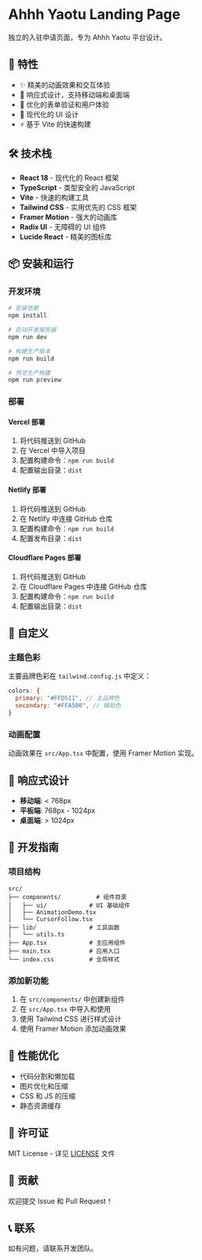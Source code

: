 # Ahhh Yaotu Landing Page

独立的入驻申请页面，专为 Ahhh Yaotu 平台设计。

## 🚀 特性

- ✨ 精美的动画效果和交互体验
- 🎨 响应式设计，支持移动端和桌面端
- 🎯 优化的表单验证和用户体验
- 🌈 现代化的 UI 设计
- ⚡ 基于 Vite 的快速构建

## 🛠️ 技术栈

- **React 18** - 现代化的 React 框架
- **TypeScript** - 类型安全的 JavaScript
- **Vite** - 快速的构建工具
- **Tailwind CSS** - 实用优先的 CSS 框架
- **Framer Motion** - 强大的动画库
- **Radix UI** - 无障碍的 UI 组件
- **Lucide React** - 精美的图标库

## 📦 安装和运行

### 开发环境

```bash
# 安装依赖
npm install

# 启动开发服务器
npm run dev

# 构建生产版本
npm run build

# 预览生产构建
npm run preview
```

### 部署

#### Vercel 部署

1. 将代码推送到 GitHub
2. 在 Vercel 中导入项目
3. 配置构建命令：`npm run build`
4. 配置输出目录：`dist`

#### Netlify 部署

1. 将代码推送到 GitHub
2. 在 Netlify 中连接 GitHub 仓库
3. 配置构建命令：`npm run build`
4. 配置发布目录：`dist`

#### Cloudflare Pages 部署

1. 将代码推送到 GitHub
2. 在 Cloudflare Pages 中连接 GitHub 仓库
3. 配置构建命令：`npm run build`
4. 配置输出目录：`dist`

## 🎨 自定义

### 主题色彩

主要品牌色彩在 `tailwind.config.js` 中定义：

```javascript
colors: {
  primary: "#FFD511", // 主品牌色
  secondary: "#FFA500", // 辅助色
}
```

### 动画配置

动画效果在 `src/App.tsx` 中配置，使用 Framer Motion 实现。

## 📱 响应式设计

- **移动端**: < 768px
- **平板端**: 768px - 1024px  
- **桌面端**: > 1024px

## 🔧 开发指南

### 项目结构

```
src/
├── components/          # 组件目录
│   ├── ui/            # UI 基础组件
│   ├── AnimationDemo.tsx
│   └── CursorFollow.tsx
├── lib/               # 工具函数
│   └── utils.ts
├── App.tsx            # 主应用组件
├── main.tsx           # 应用入口
└── index.css          # 全局样式
```

### 添加新功能

1. 在 `src/components/` 中创建新组件
2. 在 `src/App.tsx` 中导入和使用
3. 使用 Tailwind CSS 进行样式设计
4. 使用 Framer Motion 添加动画效果

## 🚀 性能优化

- 代码分割和懒加载
- 图片优化和压缩
- CSS 和 JS 的压缩
- 静态资源缓存

## 📄 许可证

MIT License - 详见 [LICENSE](LICENSE) 文件

## 🤝 贡献

欢迎提交 Issue 和 Pull Request！

## 📞 联系

如有问题，请联系开发团队。

